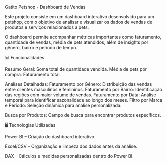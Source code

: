 Gatito Petshop - Dashboard de Vendas

Este projeto consiste em um dashboard interativo desenvolvido para um petshop, com o objetivo de analisar e visualizar os dados de vendas de produtos e serviços relacionados a pets.

O dashboard permite acompanhar métricas importantes como faturamento, quantidade de vendas, média de pets atendidos, além de insights por gênero, bairro e período de tempo.

📊 Funcionalidades

Resumo Geral:
Soma total de quantidade vendida.
Média de pets por compra.
Faturamento total.

Análises Detalhadas:
Faturamento por Gênero: Distribuição das vendas entre clientes masculinos e femininos.
Faturamento por Bairro: Identificação das regiões com maior volume de vendas.
Faturamento por Data: Análise temporal para identificar sazonalidade ao longo dos meses.
Filtro por Marca e Período: Seleção dinâmica para análise personalizada.

Busca por Produtos:
Campo de busca para encontrar produtos específicos.

🖥️ Tecnologias Utilizadas

Power BI – Criação do dashboard interativo.

Excel/CSV – Organização e limpeza dos dados antes da análise.

DAX – Cálculos e medidas personalizadas dentro do Power BI.
